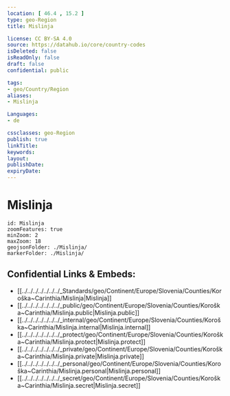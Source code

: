 ```yaml
---
location: [ 46.4 , 15.2 ] 
type: geo-Region
title: Mislinja

license: CC BY-SA 4.0
source: https://datahub.io/core/country-codes
isDeleted: false
isReadOnly: false
draft: false
confidential: public

tags:
- geo/Country/Region
aliases:
- Mislinja

Languages:
- de

cssclasses: geo-Region
publish: true
linkTitle: 
keywords: 
layout: 
publishDate: 
expiryDate: 
---
```


# Mislinja

```leaflet
id: Mislinja
zoomFeatures: true 
minZoom: 2 
maxZoom: 18
geojsonFolder: ./Mislinja/
markerFolder: ./Mislinja/
```


## Confidential Links & Embeds: 
- [[../../../../../../../_Standards/geo/Continent/Europe/Slovenia/Counties/Koroška~Carinthia/Mislinja|Mislinja]] 
- [[../../../../../../../_public/geo/Continent/Europe/Slovenia/Counties/Koroška~Carinthia/Mislinja.public|Mislinja.public]] 
- [[../../../../../../../_internal/geo/Continent/Europe/Slovenia/Counties/Koroška~Carinthia/Mislinja.internal|Mislinja.internal]] 
- [[../../../../../../../_protect/geo/Continent/Europe/Slovenia/Counties/Koroška~Carinthia/Mislinja.protect|Mislinja.protect]] 
- [[../../../../../../../_private/geo/Continent/Europe/Slovenia/Counties/Koroška~Carinthia/Mislinja.private|Mislinja.private]] 
- [[../../../../../../../_personal/geo/Continent/Europe/Slovenia/Counties/Koroška~Carinthia/Mislinja.personal|Mislinja.personal]] 
- [[../../../../../../../_secret/geo/Continent/Europe/Slovenia/Counties/Koroška~Carinthia/Mislinja.secret|Mislinja.secret]] 

